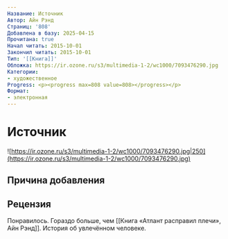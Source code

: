 ```yaml
---
Название: Источник
Автор: Айн Рэнд
Страниц: '808'
Добавлена в базу: 2025-04-15
Прочитана: true
Начал читать: 2015-10-01
Закончил читать: 2015-10-01
Тип: '[[Книга]]'
Обложка: https://ir.ozone.ru/s3/multimedia-1-2/wc1000/7093476290.jpg
Категории:
- художественное
Progress: <p><progress max=808 value=808></progress></p>
Формат:
- электронная
---
```

# Источник

![https://ir.ozone.ru/s3/multimedia-1-2/wc1000/7093476290.jpg|250](https://ir.ozone.ru/s3/multimedia-1-2/wc1000/7093476290.jpg)

## Причина добавления


## Рецензия

Понравилось. Гораздо больше, чем [[Книга «Атлант расправил плечи», Айн Рэнд]]. История об увлечённом человеке.